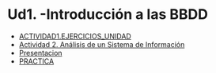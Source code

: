 # Ud1. -Introducción a las BBDD

- [ACTIVIDAD1.EJERCICIOS_UNIDAD](ACTIVIDAD1.EJERCICIOS_UNIDAD/README.md)
- [Actividad 2. Análisis de un Sistema de Información](ACTIVIDAD2/README.md)
- [Presentacion](PRESENTACION/README.md)
- [PRACTICA](PRACTICA/README.md)